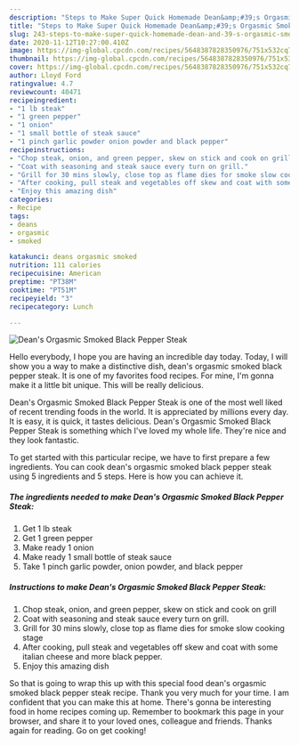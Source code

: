 ```yaml
---
description: "Steps to Make Super Quick Homemade Dean&amp;#39;s Orgasmic Smoked Black Pepper Steak"
title: "Steps to Make Super Quick Homemade Dean&amp;#39;s Orgasmic Smoked Black Pepper Steak"
slug: 243-steps-to-make-super-quick-homemade-dean-and-39-s-orgasmic-smoked-black-pepper-steak
date: 2020-11-12T10:27:00.410Z
image: https://img-global.cpcdn.com/recipes/5648387828350976/751x532cq70/deans-orgasmic-smoked-black-pepper-steak-recipe-main-photo.jpg
thumbnail: https://img-global.cpcdn.com/recipes/5648387828350976/751x532cq70/deans-orgasmic-smoked-black-pepper-steak-recipe-main-photo.jpg
cover: https://img-global.cpcdn.com/recipes/5648387828350976/751x532cq70/deans-orgasmic-smoked-black-pepper-steak-recipe-main-photo.jpg
author: Lloyd Ford
ratingvalue: 4.7
reviewcount: 40471
recipeingredient:
- "1 lb steak"
- "1 green pepper"
- "1 onion"
- "1 small bottle of steak sauce"
- "1 pinch garlic powder onion powder and black pepper"
recipeinstructions:
- "Chop steak, onion, and green pepper, skew on stick and cook on grill"
- "Coat with seasoning and steak sauce every turn on grill."
- "Grill for 30 mins slowly, close top as flame dies for smoke slow cooking stage"
- "After cooking, pull steak and vegetables off skew and coat with some italian cheese and more black pepper."
- "Enjoy this amazing dish"
categories:
- Recipe
tags:
- deans
- orgasmic
- smoked

katakunci: deans orgasmic smoked 
nutrition: 111 calories
recipecuisine: American
preptime: "PT38M"
cooktime: "PT51M"
recipeyield: "3"
recipecategory: Lunch

---
```



![Dean&#39;s Orgasmic Smoked Black Pepper Steak](https://img-global.cpcdn.com/recipes/5648387828350976/751x532cq70/deans-orgasmic-smoked-black-pepper-steak-recipe-main-photo.jpg)

Hello everybody, I hope you are having an incredible day today. Today, I will show you a way to make a distinctive dish, dean&#39;s orgasmic smoked black pepper steak. It is one of my favorites food recipes. For mine, I'm gonna make it a little bit unique. This will be really delicious.



Dean&#39;s Orgasmic Smoked Black Pepper Steak is one of the most well liked of recent trending foods in the world. It is appreciated by millions every day. It is easy, it is quick, it tastes delicious. Dean&#39;s Orgasmic Smoked Black Pepper Steak is something which I've loved my whole life. They're nice and they look fantastic.


To get started with this particular recipe, we have to first prepare a few ingredients. You can cook dean&#39;s orgasmic smoked black pepper steak using 5 ingredients and 5 steps. Here is how you can achieve it.

<!--inarticleads1-->

##### The ingredients needed to make Dean&#39;s Orgasmic Smoked Black Pepper Steak:

1. Get 1 lb steak
1. Get 1 green pepper
1. Make ready 1 onion
1. Make ready 1 small bottle of steak sauce
1. Take 1 pinch garlic powder, onion powder, and black pepper




<!--inarticleads2-->

##### Instructions to make Dean&#39;s Orgasmic Smoked Black Pepper Steak:

1. Chop steak, onion, and green pepper, skew on stick and cook on grill
1. Coat with seasoning and steak sauce every turn on grill.
1. Grill for 30 mins slowly, close top as flame dies for smoke slow cooking stage
1. After cooking, pull steak and vegetables off skew and coat with some italian cheese and more black pepper.
1. Enjoy this amazing dish




So that is going to wrap this up with this special food dean&#39;s orgasmic smoked black pepper steak recipe. Thank you very much for your time. I am confident that you can make this at home. There's gonna be interesting food in home recipes coming up. Remember to bookmark this page in your browser, and share it to your loved ones, colleague and friends. Thanks again for reading. Go on get cooking!
